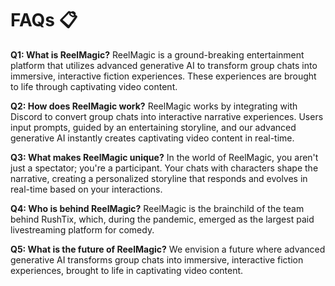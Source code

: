 # FAQs 📋

**Q1: What is ReelMagic?**
ReelMagic is a ground-breaking entertainment platform that utilizes advanced generative AI to transform group chats into immersive, interactive fiction experiences. These experiences are brought to life through captivating video content.

**Q2: How does ReelMagic work?**
ReelMagic works by integrating with Discord to convert group chats into interactive narrative experiences. Users input prompts, guided by an entertaining storyline, and our advanced generative AI instantly creates captivating video content in real-time.

**Q3: What makes ReelMagic unique?**
In the world of ReelMagic, you aren't just a spectator; you're a participant. Your chats with characters shape the narrative, creating a personalized storyline that responds and evolves in real-time based on your interactions.

**Q4: Who is behind ReelMagic?**
ReelMagic is the brainchild of the team behind RushTix, which, during the pandemic, emerged as the largest paid livestreaming platform for comedy.

**Q5: What is the future of ReelMagic?**
We envision a future where advanced generative AI transforms group chats into immersive, interactive fiction experiences, brought to life in captivating video content.
